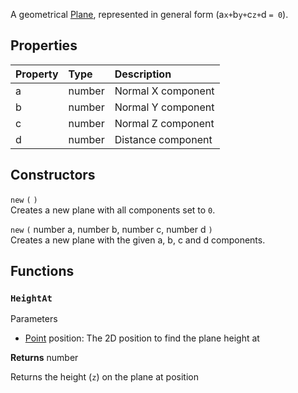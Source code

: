 A geometrical [Plane](https://en.wikipedia.org/wiki/Plane_(geometry)), represented in general form (<prop>a</prop>`x+`<prop>b</prop>`y+`<prop>c</prop>`z+`<prop>d </prop>`= 0`).

## Properties

| Property | Type | Description |
|:---------|:-----|:------------|
<prop class="rw">a</prop> | <type>number</type> | Normal X component
<prop class="rw">b</prop> | <type>number</type> | Normal Y component
<prop class="rw">c</prop> | <type>number</type> | Normal Z component
<prop class="rw">d</prop> | <type>number</type> | Distance component

## Constructors

`new` `(` `)`  
Creates a new plane with all components set to `0`.

`new` `(` <type>number</type> <arg>a</arg>, <type>number</type> <arg>b</arg>, <type>number</type> <arg>c</arg>, <type>number</type> <arg>d</arg> `)`  
Creates a new plane with the given <arg>a</arg>, <arg>b</arg>, <arg>c</arg> and <arg>d</arg> components.

## Functions

### `HeightAt`

<listhead>Parameters</listhead>

* <type>[Point](Point.md)</type> <arg>position</arg>: The 2D position to find the plane height at

**Returns** <type>number</type>

Returns the height (`z`) on the plane at <arg>position</arg>
